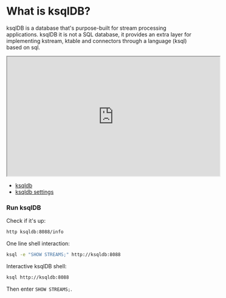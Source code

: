 # What is ksqlDB?

ksqlDB is a database that's purpose-built for stream processing applications.
ksqlDB it is not a SQL database, it provides an extra layer for implementing kstream, ktable and connectors through a language (ksql) based on sql.

<iframe width="560" height="315" src="https://www.youtube.com/embed/Ji7YMlJUqsA"></iframe>

- [ksqldb](https://ksqldb.io/)
- [ksqldb settings](https://docs.ksqldb.io/en/latest/reference/server-configuration/)

### Run ksqlDB

Check if it's up:

```bash
http ksqldb:8088/info
```

One line shell interaction:

```bash
ksql -e "SHOW STREAMS;" http://ksqldb:8088
```

Interactive ksqlDB shell:

```bash
ksql http://ksqldb:8088
```

Then enter `SHOW STREAMS;`.